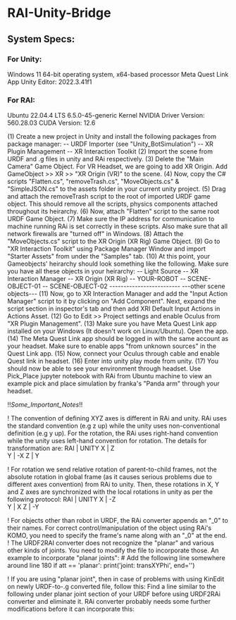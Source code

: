 # RAI-Unity-Bridge

## System Specs:

### For Unity:
Windows 11
64-bit operating system, x64-based processor
Meta Quest Link App
Unity Editor: 2022.3.41f1

### For RAI:
Ubuntu 22.04.4 LTS
6.5.0-45-generic Kernel
NVIDIA Driver Version: 560.28.03
CUDA Version: 12.6


(1) Create a new project in Unity and install the following packages from package manager:
        -- URDF Importer (see "Unity_BotSimulation")
        -- XR Plugin Management
        -- XR Interaction Toolkit
(2) Import the scene from URDF and .g files in unity and RAi respectively.
(3) Delete the "Main Camera" Game Object. For VR Headset, we are going to add XR Origin. Add GameObject >> XR >> "XR Origin (VR)" to the scene.
(4) Now, copy the C# scripts "Flatten.cs", "removeTrash.cs", "MoveObjects.cs" & "SimpleJSON.cs" to the assets folder in your current unity project.
(5) Drag and attach the removeTrash script to the root of imported URDF game object. This should remove all the scripts, physics components attached throughout its heirarchy.
(6) Now, attach "Flatten" script to the same root URDF Game Object.
(7) Make sure the IP address for communication to machine running RAi is set correctly in these scripts. Also make sure that all network firewalls are "turned off" in Windows.
(8) Attach the "MoveObjects.cs" script to the XR Origin (XR Rig) Game Object.
(9) Go to "XR Interaction Toolkit" using Package Manager Window and import "Starter Assets" from under the "Samples" tab.
(10) At this point, your Gameobjects' heirarchy should look something like the following. Make sure you have all these objects in your heirarchy:
        -- Light Source
        -- XR Interaction Manager
        -- XR Origin (XR Rig)
        -- YOUR-ROBOT
        -- SCENE-OBJECT-01
        -- SCENE-OBJECT-02
        -------------------------
        ---other scene objects---
(11) Now, go to XR Interaction Manager and add the "Input Action Manager" script to it by clicking on "Add Component". Next, expand the script section in inspector's tab and then add XRI Default Input Actions in Actions Asset.
(12) Go to Edit >> Project settings and enable Oculus from "XR Plugin Management".
(13) Make sure you have Meta Quest Link app installed on your Windows (It doesn't work on Linux/Ubuntu). Open the app. 
(14) The Meta Quest Link app should be logged in with the same account as your headset. Make sure to enable apps "from unknown sources" in the Quest Link app.
(15) Now, connect your Oculus through cable and enable Quest link in headset.
(16) Enter into unity play mode from unity.
(17) You should now be able to see your environment through headset. Use Pick_Place jupyter notebook with RAi from Ubuntu machine to view an example pick and place simulation by franka's "Panda arm" through your headset.  


!!_Some_Important_Notes_!!  

! The convention of defining XYZ axes is different in RAi and unity. RAi uses the standard convention (e.g z up) while the unity uses non-conventional definition (e.g y up). For the rotation, the RAi uses right-hand convention while the unity uses left-hand convention for rotation. The details for transformation are:
RAI  |  UNITY
X    |  Z   
Y    |  -X
Z    |  Y

! For rotation we send relative rotation of parent-to-child frames, not the absolute rotation in global frame (as it causes serious problems due to different axes convention) from RAi to unity. Then, these rotations in X, Y and Z axes are synchronized with the local rotations in unity as per the following protocol:
RAI  |  UNITY
X    |  -Z   
Y    |  X
Z    |  -Y

! For objects other than robot in URDF, the RAi converter appends an "_0" to their names. For correct control/manipulation of the object using RAi's KOMO, you need to specify the frame's name along with an "_0" at the end.
! The URDF2RAI converter does not recognize the "planar" and various other kinds of joints. You need to modify the file to incorporate those. An example to incorporate "planar joints":
        # Add the following line somewhere around line 180
        if att == 'planar':
                print('joint: transXYPhi', end='')

! If you are using "planar joint", then in case of problems with using KinEdit on newly URDF-to-.g converted file, follow this: Find a line similar to the following under planar joint section of your URDF before using URDF2RAi converter and eliminate it. RAi converter probably needs some further modifications before it can incorporate this:
   <limit effort="30" velocity="1.0" lower="-2.2" upper="0.7" />
